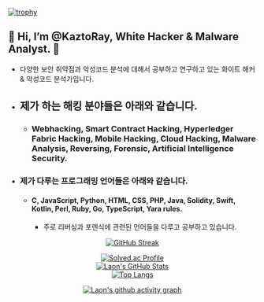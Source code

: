 [![trophy](https://github-profile-trophy.vercel.app/?username=KaztoRay&theme=algolia&column=10)](https://github.com/Luon/)

## 💫 Hi, I’m @KaztoRay, White Hacker & Malware Analyst. 💫

- 다양한 보안 취약점과 악성코드 분석에 대해서 공부하고 연구하고 있는 화이트 해커 & 악성코드 분석가입니다.

- ## 제가 하는 해킹 분야들은 아래와 같습니다.

  - ### Webhacking, Smart Contract Hacking, Hyperledger Fabric Hacking, Mobile Hacking, Cloud Hacking, Malware Analysis, Reversing, Forensic, Artificial Intelligence Security.

- ### 제가 다루는 프로그래밍 언어들은 아래와 같습니다.
  - #### C, JavaScript, Python, HTML, CSS, PHP, Java, Solidity, Swift, Kotlin, Perl, Ruby, Go, TypeScript, Yara rules.
    -  주로 리버싱과 포렌식에 관련된 언어들을 다루고 공부하고 있습니다. 
    
    
<div align = "center">

[![GitHub Streak](https://github-readme-streak-stats.herokuapp.com/?user=KaztoRay&theme=holi-theme)](https://git.io/streak-stats)

[![Solved.ac Profile](http://mazassumnida.wtf/api/v2/generate_badge?boj=dsph9245)](https://solved.ac/dsph9245) <br/>
[![Laon's GitHub Stats](https://github-readme-stats.vercel.app/api?username=KaztoRay&hide=contribs,prs&show_icons=true&theme=ambient_gradient)](https://github.com/anuraghazra/github-readme-stats)
<br>
[![Top Langs](https://github-readme-stats.vercel.app/api/top-langs/?username=KaztoRay&langs_count=10&hide=contribs,prs&show_icons=true&theme=ambient_gradient)](https://github.com/anuraghazra/github-readme-stats)

[![Laon's github activity graph](https://github-readme-activity-graph.vercel.app/graph?username=KaztoRay&theme=react-dark&border=true)](https://github.com/ashutosh00710/github-readme-activity-graph)

</div>
 
 
